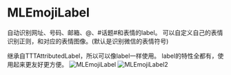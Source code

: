 MLEmojiLabel
============

自动识别网址、号码、邮箱、@、#话题#和表情的label。
可以自定义自己的表情识别正则，和对应的表情图像。(默认是识别微信的表情符号)

继承自TTTAttributedLabel，所以可以像label一样使用。
label的特性全都有，使用起来更友好更方便。
![MLEmojiLabel](https://github.com/MacPu/MLEmojiLabel/blob/master/MLEmojiLabel_Common.png)
![MLEmojiLabel2](https://github.com/MacPu/MLEmojiLabel/blob/master/MLEmojiLabel_TableView.png)




